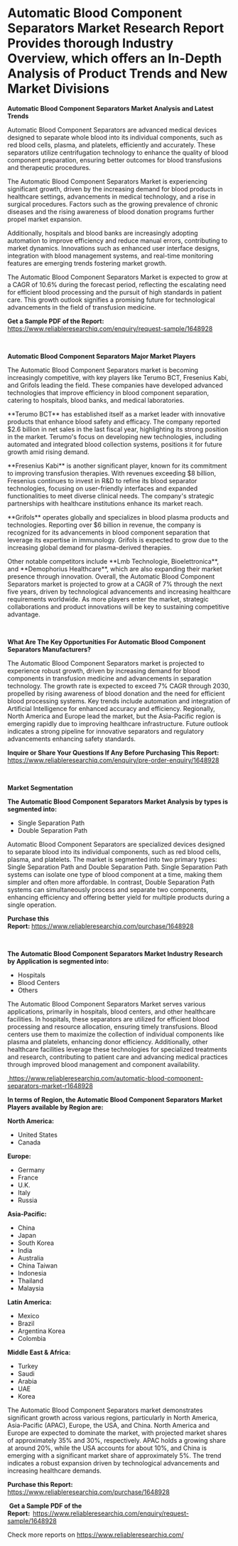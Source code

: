 <p><h1>Automatic Blood Component Separators Market Research Report Provides thorough Industry Overview, which offers an In-Depth Analysis of Product Trends and New Market Divisions</h1></p><p><strong>Automatic Blood Component Separators Market Analysis and Latest Trends</strong></p>
<p><p>Automatic Blood Component Separators are advanced medical devices designed to separate whole blood into its individual components, such as red blood cells, plasma, and platelets, efficiently and accurately. These separators utilize centrifugation technology to enhance the quality of blood component preparation, ensuring better outcomes for blood transfusions and therapeutic procedures.</p><p>The Automatic Blood Component Separators Market is experiencing significant growth, driven by the increasing demand for blood products in healthcare settings, advancements in medical technology, and a rise in surgical procedures. Factors such as the growing prevalence of chronic diseases and the rising awareness of blood donation programs further propel market expansion. </p><p>Additionally, hospitals and blood banks are increasingly adopting automation to improve efficiency and reduce manual errors, contributing to market dynamics. Innovations such as enhanced user interface designs, integration with blood management systems, and real-time monitoring features are emerging trends fostering market growth.</p><p>The Automatic Blood Component Separators Market is expected to grow at a CAGR of 10.6% during the forecast period, reflecting the escalating need for efficient blood processing and the pursuit of high standards in patient care. This growth outlook signifies a promising future for technological advancements in the field of transfusion medicine.</p></p>
<p><strong>Get a Sample PDF of the Report:&nbsp;</strong> <a href="https://www.reliableresearchiq.com/enquiry/request-sample/1648928?utm_campaign=1141&utm_medium=2&utm_source=Github&utm_content=ia&utm_term=29122024&utm_id=automatic-blood-component-separators">https://www.reliableresearchiq.com/enquiry/request-sample/1648928</a></p>
<p>&nbsp;</p>
<p><strong>Automatic Blood Component Separators Major Market Players</strong></p>
<p><p>The Automatic Blood Component Separators market is becoming increasingly competitive, with key players like Terumo BCT, Fresenius Kabi, and Grifols leading the field. These companies have developed advanced technologies that improve efficiency in blood component separation, catering to hospitals, blood banks, and medical laboratories.</p><p>**Terumo BCT** has established itself as a market leader with innovative products that enhance blood safety and efficacy. The company reported $2.6 billion in net sales in the last fiscal year, highlighting its strong position in the market. Terumo's focus on developing new technologies, including automated and integrated blood collection systems, positions it for future growth amid rising demand.</p><p>**Fresenius Kabi** is another significant player, known for its commitment to improving transfusion therapies. With revenues exceeding $8 billion, Fresenius continues to invest in R&D to refine its blood separator technologies, focusing on user-friendly interfaces and expanded functionalities to meet diverse clinical needs. The company's strategic partnerships with healthcare institutions enhance its market reach.</p><p>**Grifols** operates globally and specializes in blood plasma products and technologies. Reporting over $6 billion in revenue, the company is recognized for its advancements in blood component separation that leverage its expertise in immunology. Grifols is expected to grow due to the increasing global demand for plasma-derived therapies.</p><p>Other notable competitors include **Lmb Technologie, Bioelettronica**, and **Demophorius Healthcare**, which are also expanding their market presence through innovation. Overall, the Automatic Blood Component Separators market is projected to grow at a CAGR of 7% through the next five years, driven by technological advancements and increasing healthcare requirements worldwide. As more players enter the market, strategic collaborations and product innovations will be key to sustaining competitive advantage.</p></p>
<p>&nbsp;</p>
<p><strong>What Are The Key Opportunities For Automatic Blood Component Separators Manufacturers?</strong></p>
<p><p>The Automatic Blood Component Separators market is projected to experience robust growth, driven by increasing demand for blood components in transfusion medicine and advancements in separation technology. The growth rate is expected to exceed 7% CAGR through 2030, propelled by rising awareness of blood donation and the need for efficient blood processing systems. Key trends include automation and integration of Artificial Intelligence for enhanced accuracy and efficiency. Regionally, North America and Europe lead the market, but the Asia-Pacific region is emerging rapidly due to improving healthcare infrastructure. Future outlook indicates a strong pipeline for innovative separators and regulatory advancements enhancing safety standards.</p></p>
<p><strong>Inquire or Share Your Questions If Any Before Purchasing This Report:</strong> <a href="https://www.reliableresearchiq.com/enquiry/pre-order-enquiry/1648928?utm_campaign=1141&utm_medium=2&utm_source=Github&utm_content=ia&utm_term=29122024&utm_id=automatic-blood-component-separators">https://www.reliableresearchiq.com/enquiry/pre-order-enquiry/1648928</a></p>
<p>&nbsp;</p>
<p><strong>Market Segmentation</strong></p>
<p><strong>The Automatic Blood Component Separators Market Analysis by types is segmented into:</strong></p>
<p><ul><li>Single Separation Path</li><li>Double Separation Path</li></ul></p>
<p><p>Automatic Blood Component Separators are specialized devices designed to separate blood into its individual components, such as red blood cells, plasma, and platelets. The market is segmented into two primary types: Single Separation Path and Double Separation Path. Single Separation Path systems can isolate one type of blood component at a time, making them simpler and often more affordable. In contrast, Double Separation Path systems can simultaneously process and separate two components, enhancing efficiency and offering better yield for multiple products during a single operation.</p></p>
<p><strong>Purchase this Report:&nbsp;</strong><a href="https://www.reliableresearchiq.com/purchase/1648928?utm_campaign=1141&utm_medium=2&utm_source=Github&utm_content=ia&utm_term=29122024&utm_id=automatic-blood-component-separators">https://www.reliableresearchiq.com/purchase/1648928</a></p>
<p>&nbsp;</p>
<p><strong>The Automatic Blood Component Separators Market Industry Research by Application is segmented into:</strong></p>
<p><ul><li>Hospitals</li><li>Blood Centers</li><li>Others</li></ul></p>
<p><p>The Automatic Blood Component Separators Market serves various applications, primarily in hospitals, blood centers, and other healthcare facilities. In hospitals, these separators are utilized for efficient blood processing and resource allocation, ensuring timely transfusions. Blood centers use them to maximize the collection of individual components like plasma and platelets, enhancing donor efficiency. Additionally, other healthcare facilities leverage these technologies for specialized treatments and research, contributing to patient care and advancing medical practices through improved blood management and component availability.</p></p>
<p><a href="https://www.reliableresearchiq.com/automatic-blood-component-separators-market-r1648928?utm_campaign=1141&utm_medium=2&utm_source=Github&utm_content=ia&utm_term=29122024&utm_id=automatic-blood-component-separators">&nbsp;https://www.reliableresearchiq.com/automatic-blood-component-separators-market-r1648928</a></p>
<p><strong>In terms of Region, the Automatic Blood Component Separators Market Players available by Region are:</strong></p>
<p>
    <p> <strong> North America: </strong>
        <ul>
            <li>United States</li>
            <li>Canada</li>
        </ul>
        </p> 
    <p> <strong> Europe: </strong>
        <ul>
            <li>Germany</li>
            <li>France</li>
            <li>U.K.</li>
            <li>Italy</li>
            <li>Russia</li>
        </ul>
        </p> 
    <p> <strong> Asia-Pacific: </strong>
        <ul>
            <li>China</li>
            <li>Japan</li>
            <li>South Korea</li>
            <li>India</li>
            <li>Australia</li>
            <li>China Taiwan</li>
            <li>Indonesia</li>
            <li>Thailand</li>
            <li>Malaysia</li>
        </ul>
        </p> 
    <p> <strong> Latin America: </strong>
        <ul>
            <li>Mexico</li>
            <li>Brazil</li>
            <li>Argentina Korea</li>
            <li>Colombia</li>
        </ul>
        </p> 
    <p> <strong> Middle East & Africa: </strong>
        <ul>
            <li>Turkey</li>
            <li>Saudi</li>
            <li>Arabia</li>
            <li>UAE</li>
            <li>Korea</li>
        </ul>
    </p>
    </p>
<p><p>The Automatic Blood Component Separators market demonstrates significant growth across various regions, particularly in North America, Asia-Pacific (APAC), Europe, the USA, and China. North America and Europe are expected to dominate the market, with projected market shares of approximately 35% and 30%, respectively. APAC holds a growing share at around 20%, while the USA accounts for about 10%, and China is emerging with a significant market share of approximately 5%. The trend indicates a robust expansion driven by technological advancements and increasing healthcare demands.</p></p>
<p><strong>Purchase this Report: </strong><a href="https://www.reliableresearchiq.com/purchase/1648928?utm_campaign=1141&utm_medium=2&utm_source=Github&utm_content=ia&utm_term=29122024&utm_id=automatic-blood-component-separators">https://www.reliableresearchiq.com/purchase/1648928</a></p>
<p>&nbsp;<strong>Get a Sample PDF of the Report:&nbsp;&nbsp;</strong><a href="https://www.reliableresearchiq.com/enquiry/request-sample/1648928?utm_campaign=1141&utm_medium=2&utm_source=Github&utm_content=ia&utm_term=29122024&utm_id=automatic-blood-component-separators">https://www.reliableresearchiq.com/enquiry/request-sample/1648928</a></p>
<p><strong></strong></p>
<p>Check more reports on <a href="https://www.reliableresearchiq.com/?utm_campaign=1141&utm_medium=2&utm_source=Github&utm_content=ia&utm_term=29122024&utm_id=automatic-blood-component-separators">https://www.reliableresearchiq.com/</a></p>